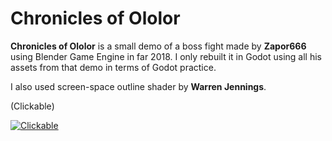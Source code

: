 # Chronicles of Ololor

**Chronicles of Ololor** is a small demo of a boss fight made by **Zapor666** using Blender Game Engine in far 2018. I only rebuilt it in Godot using all his assets from that demo in terms of Godot practice.

I also used screen-space outline shader by **Warren Jennings**.

(Clickable)

[![Clickable](https://i.imgur.com/0Q5P7qn.jpg)](https://youtu.be/2HnN0QI888Y)